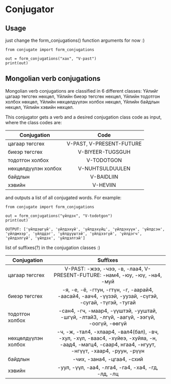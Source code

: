 # Conjugator


## Usage

just change the form_conjugations() function arguments for now :)

```
from conjugate import form_conjugations

out = form_conjugations("хах", "V-past")
print(out)
```

## Mongolian verb conjugations

Mongolian verb conjugations are classified in 6 different classes: Үйлийг цагаар төгсгөх нөхцөл, Үйлийн биеэр төгсгөх нөхцөл, Үйлийн тодотгон холбох нөхцөл, Үйлийн нөхцөлдүүлэн холбох нөхцөл, Үйлийн байдлын нөхцөл, Үйлийн хэвийн нөхцөл. 

This conjugator gets a verb and a desired conjugation class code as input, where the class codes are:

| Conjugation   | Code          |
| ------------- |:-------------:|
| цагаар төгсгөх| V-PAST, V-PRESENT-FUTURE |
| биеэр төгсгөх|V-BIYEER-TUGSGUH |
| тодотгон холбох| V-TODOTGON |
|нөхцөлдүүлэн холбох| V-NUHTSULDUULEN |
| байдлын| V-BAIDLIIN|
| хэвийн| V-HEVIIN   |

and outputs a list of all conjugated words. For example:


```
from conjugate import form_conjugations

out = form_conjugations("үйлдэх", "V-todotgon")
print(out)
```

```
OUTPUT: ['үйлдэшгүй', 'үйлдэхүй', 'үйлдэхүйц', 'үйлдэхүүн', 'үйлдсэн', 'үйлдмээр', 'үйлддэг', 'үйлдүүштэй', 'үйлдээгүй', 'үйлдэгч', 'үйлдэлгүй', 'үйлдэх', 'үйлдэлтэй']
```

list of suffixes(?) in the conjugation classes :)

| Conjugation   | Suffixes          |
| ------------- |:-------------:|
| цагаар төгсгөх| V-PAST: -жээ, -чээ, -в, -лаа4,  V-PRESENT-FUTURE: -нам4, -юу, -юү, -на4, -муй|
| биеэр төгсгөх| -я, -е, -ё, -гтун, -гтүн, -г, -аарай4, -аасай4, -аач4, -үүзэй, -уузай, -сүгэй, -сугай, -түгэй, -тугай|
| тодотгон холбох|-сан4, -гч, -маар4, -үүштэй, -ууштай, -шгүй, -лтай3, -лгүй, -аагүй, -ээгүй, -оогүй, -өөгүй|
|нөхцөлдүүлэн холбох| -ч, -ж, -тал4, -хлаар4, -вал4(бал), -вч, -хул, -хүл, -ваас4, -хүйеэ, -хуйяа, -н, -аад4, -магц4, -саар4, нгаа4, -нгуут, -нгүүт, -хаар4, -руун, -рүүн|
| байдлын|-чих, -зана4, -цгаа4, -схий|
| хэвийн|  -уул, -үүл, -аа4, -лга4, -га4, -ха4, -гд, -лд, -лц|

